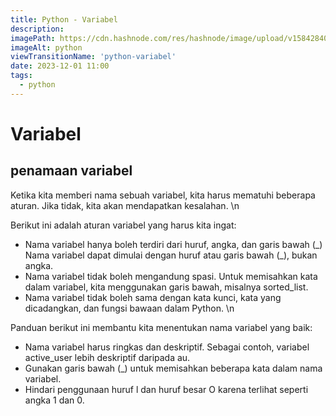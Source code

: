 ```yaml
---
title: Python - Variabel
description:
imagePath: https://cdn.hashnode.com/res/hashnode/image/upload/v1584284080124/WSg9hzPr-.jpeg
imageAlt: python
viewTransitionName: 'python-variabel'
date: 2023-12-01 11:00
tags:
  - python
---
```


# Variabel

## penamaan variabel

Ketika kita memberi nama sebuah variabel, kita harus mematuhi beberapa aturan. Jika tidak, kita akan mendapatkan kesalahan. \n

Berikut ini adalah aturan variabel yang harus kita ingat:

- Nama variabel hanya boleh terdiri dari huruf, angka, dan garis bawah (\_) Nama variabel dapat dimulai dengan huruf atau garis bawah (\_), bukan angka.
- Nama variabel tidak boleh mengandung spasi. Untuk memisahkan kata dalam variabel, kita menggunakan garis bawah, misalnya sorted_list.
- Nama variabel tidak boleh sama dengan kata kunci, kata yang dicadangkan, dan fungsi bawaan dalam Python. \n

Panduan berikut ini membantu kita menentukan nama variabel yang baik:

- Nama variabel harus ringkas dan deskriptif. Sebagai contoh, variabel active_user lebih deskriptif daripada au.
- Gunakan garis bawah (\_) untuk memisahkan beberapa kata dalam nama variabel.
- Hindari penggunaan huruf l dan huruf besar O karena terlihat seperti angka 1 dan 0.
